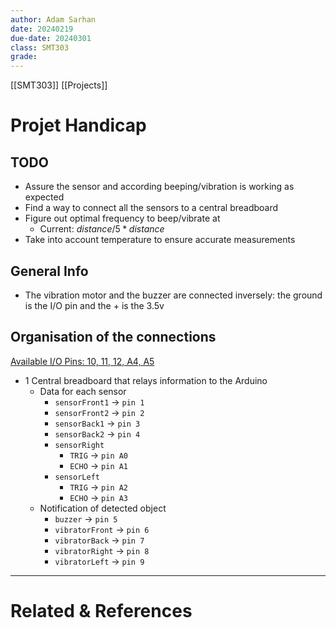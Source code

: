 ```yaml
---
author: Adam Sarhan
date: 20240219
due-date: 20240301
class: SMT303
grade:
---
```

[[SMT303]]
[[Projects]]
# Projet Handicap
## TODO
- Assure the sensor and according beeping/vibration is working as expected
- Find a way to connect all the sensors to a central breadboard
- Figure out optimal frequency to beep/vibrate at
	- Current: $distance/5 * distance$
- Take into account temperature to ensure accurate measurements

## General Info
- The vibration motor and the buzzer are connected inversely: the ground is the I/O pin and the + is the 3.5v

## Organisation of the connections
<u>Available I/O Pins: 10, 11, 12, A4, A5</u>
- 1 Central breadboard that relays information to the Arduino
	- Data for each sensor
		- `sensorFront1` → `pin 1`
		- `sensorFront2` → `pin 2`
		- `sensorBack1` → `pin 3`
		- `sensorBack2` → `pin 4`
		- `sensorRight`
			- `TRIG` → `pin A0`
			- `ECHO` → `pin A1`
		- `sensorLeft`
			- `TRIG` → `pin A2`
			- `ECHO` → `pin A3`
	- Notification of detected object
		- `buzzer` → `pin 5`
		- `vibratorFront` → `pin 6`
		- `vibratorBack` → `pin 7`
		- `vibratorRight` → `pin 8`
		- `vibratorLeft` → `pin 9`



---
# Related & References